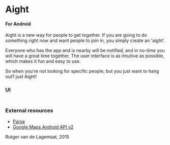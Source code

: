 # Aight
#### For Android
Aight is a new way for people to get together. If you are going to do something right now and want people to join in, you simply create an 'aight'.

Everyone who has the app and is nearby will be notified, and in no-time you will have a great time together.
The user interface is as intuitive as possible, which makes it fun and easy to use.


So when you're not looking for specific people, but you just want to hang out? just Aight!

### UI
<img src="/doc/screenshots.png" width="5">

### External resources
- [Parse](https://parse.com/)
- [Google Maps Android API v2](https://developers.google.com/maps/documentation/android/start)


Rutger van de Lagemaat, 2015
